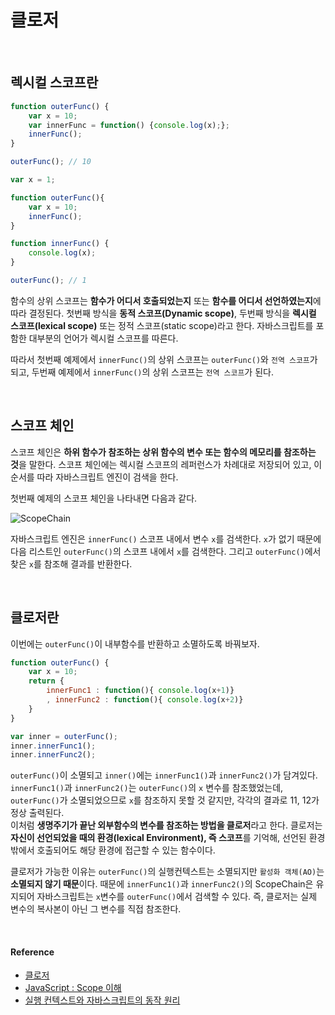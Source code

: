 # 클로저

<br/> 

## 렉시컬 스코프란


```js
function outerFunc() {
    var x = 10;
    var innerFunc = function() {console.log(x);};
    innerFunc();
}

outerFunc(); // 10
```

```js
var x = 1;

function outerFunc(){
    var x = 10;
    innerFunc();
}

function innerFunc() {
    console.log(x);
}

outerFunc(); // 1
```

함수의 상위 스코프는 **함수가 어디서 호출되었는지** 또는 **함수를 어디서 선언하였는지**에 따라 결정된다. 첫번째 방식을 **동적 스코프(Dynamic scope)**, 두번째 방식을 **렉시컬 스코프(lexical scope)** 또는 정적 스코프(static scope)라고 한다. 자바스크립트를 포함한 대부분의 언어가 렉시컬 스코프를 따른다.  

따라서 첫번째 예제에서 `innerFunc()`의 상위 스코프는 `outerFunc()`와 `전역 스코프`가 되고, 두번째 예제에서 `innerFunc()`의 상위 스코프는 `전역 스코프`가 된다. 

<br/>

## 스코프 체인  

스코프 체인은 **하위 함수가 참조하는 상위 함수의 변수 또는 함수의 메모리를 참조하는 것**을 말한다. 스코프 체인에는 렉시컬 스코프의 레퍼런스가 차례대로 저장되어 있고, 이 순서를 따라 자바스크립트 엔진이 검색을 한다.   

첫번째 예제의 스코프 체인을 나타내면 다음과 같다.  

![ScopeChain](https://user-images.githubusercontent.com/67260437/102706251-962d0e80-42d3-11eb-82d5-654de1ac770b.png) 

자바스크립트 엔진은 `innerFunc()` 스코프 내에서 변수 `x`를 검색한다. `x`가 없기 때문에 다음 리스트인 `outerFunc()`의 스코프 내에서 `x`를 검색한다. 그리고 `outerFunc()`에서 찾은 `x`를 참조해 결과를 반환한다. 

<br/>

## 클로저란

이번에는 `outerFunc()`이 내부함수를 반환하고 소멸하도록 바꿔보자.

```js
function outerFunc() {
    var x = 10;
    return {
        innerFunc1 : function(){ console.log(x+1)}
        , innerFunc2 : function(){ console.log(x+2)}
    }
}

var inner = outerFunc();
inner.innerFunc1();
inner.innerFunc2();
```
`outerFunc()`이 소멸되고 `inner()`에는 `innerFunc1()`과 `innerFunc2()`가 담겨있다.  
`innerFunc1()`과 `innerFunc2()`는 `outerFunc()`의 `x` 변수를 참조했었는데, `outerFunc()`가 소멸되었으므로 `x`를 참조하지 못할 것 같지만, 각각의 결과로 11, 12가 정상 출력된다.   
이처럼 **생명주기가 끝난 외부함수의 변수를 참조하는 방법을 클로저**라고 한다. 클로저는 **자신이 선언되었을 때의 환경(lexical Environment), 즉 스코프**를 기억해, 선언된 환경 밖에서 호출되어도 해당 환경에 접근할 수 있는 함수이다.  

클로저가 가능한 이유는 `outerFunc()`의 실행컨텍스트는 소멸되지만 `활성화 객체(AO)`는 **소멸되지 않기 때문**이다. 때문에 `innerFunc1()`과 `innerFunc2()`의 ScopeChain은 유지되어 자바스크립트는 `x`변수를 `outerFunc()`에서 검색할 수 있다. 즉, 클로저는 실제 변수의 복사본이 아닌 그 변수를 직접 참조한다. 

<br/>

#### Reference
* [클로저](https://poiemaweb.com/js-closure)
* [JavaScript : Scope 이해](http://www.nextree.co.kr/p7363/)
* [실행 컨텍스트와 자바스크립트의 동작 원리](https://poiemaweb.com/js-execution-context)

